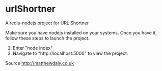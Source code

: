 # urlShortner
A redis-nodejs project for URL Shortner

Make sure you have nodejs installed on your systems.
Once you have it, follow these steps to launch the project.

1. Enter "node index"
2. Navigate to "http://localhost:5000" to view the project.


Source
http://matthewdaly.co.uk

